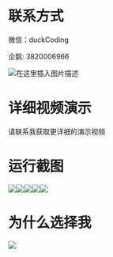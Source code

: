 # 联系方式

微信：duckCoding

企鹅: 3820006966

![在这里插入图片描述](http://upload.cxycsx.vip/91ab4bcb4f2c4c6db86365bb6d6e9c62.jpeg)

# 详细视频演示

请联系我获取更详细的演示视频

# 运行截图

![](http://www.bysj52.com/uploadfile/ueditor/image/202306/%E6%AF%95%E8%AE%BEssm783%E5%9F%BA%E4%BA%8ESSM%E7%9A%84%E6%A0%A1%E5%9B%AD%E5%85%BC%E8%81%8C%E7%AE%A1%E7%90%86%E7%B3%BB%E7%BB%9F%E8%AE%BE%E8%AE%A1+vue%E6%AF%95%E4%B8%9A%E8%AE%BE%E8%AE%A1/2.png)![](http://www.bysj52.com/uploadfile/ueditor/image/202306/%E6%AF%95%E8%AE%BEssm783%E5%9F%BA%E4%BA%8ESSM%E7%9A%84%E6%A0%A1%E5%9B%AD%E5%85%BC%E8%81%8C%E7%AE%A1%E7%90%86%E7%B3%BB%E7%BB%9F%E8%AE%BE%E8%AE%A1+vue%E6%AF%95%E4%B8%9A%E8%AE%BE%E8%AE%A1/3.png)![](http://www.bysj52.com/uploadfile/ueditor/image/202306/%E6%AF%95%E8%AE%BEssm783%E5%9F%BA%E4%BA%8ESSM%E7%9A%84%E6%A0%A1%E5%9B%AD%E5%85%BC%E8%81%8C%E7%AE%A1%E7%90%86%E7%B3%BB%E7%BB%9F%E8%AE%BE%E8%AE%A1+vue%E6%AF%95%E4%B8%9A%E8%AE%BE%E8%AE%A1/1.png)![](http://www.bysj52.com/uploadfile/ueditor/image/202306/%E6%AF%95%E8%AE%BEssm783%E5%9F%BA%E4%BA%8ESSM%E7%9A%84%E6%A0%A1%E5%9B%AD%E5%85%BC%E8%81%8C%E7%AE%A1%E7%90%86%E7%B3%BB%E7%BB%9F%E8%AE%BE%E8%AE%A1+vue%E6%AF%95%E4%B8%9A%E8%AE%BE%E8%AE%A1/5.png)![](http://www.bysj52.com/uploadfile/ueditor/image/202306/%E6%AF%95%E8%AE%BEssm783%E5%9F%BA%E4%BA%8ESSM%E7%9A%84%E6%A0%A1%E5%9B%AD%E5%85%BC%E8%81%8C%E7%AE%A1%E7%90%86%E7%B3%BB%E7%BB%9F%E8%AE%BE%E8%AE%A1+vue%E6%AF%95%E4%B8%9A%E8%AE%BE%E8%AE%A1/4.png)

# 为什么选择我

![](http://upload.cxycsx.vip/%E7%A8%8B%E5%BA%8F%E8%AE%BE%E8%AE%A1.png)

